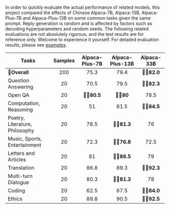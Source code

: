 In order to quickly evaluate the actual performance of related models, this project compared the effects of Chinese Alpaca-7B, Alpaca-13B, Alpaca-Plus-7B and Alpaca-Plus-13B on some common tasks given the same prompt. Reply generation is random and is affected by factors such as decoding hyperparameters and random seeds. The following related evaluations are not absolutely rigorous, and the test results are for reference only. Welcome to experience it yourself. For detailed evaluation results, please see [examples](https://github.com/ymcui/Chinese-LLaMA-Alpaca/tree/main/examples).

| Tasks            | Samples | Alpaca-Plus-7B | Alpaca-Plus-13B | Alpaca-33B |
| ---------------- | :----: | :------------: | :-------------: | :--------: |
| **💯Overall**    |  200   |      75.3      |      79.4       | 👍🏻**82.0** |
|  Question Answering         |   20   |      70.5      |      79.5       | 👍🏻**82.3** |
| Open QA       |   20   |   👍🏻**80.5**   |    👍🏻**80**     |    78.5    |
| Computation, Reasoning  |  20   |       51       |      61.5       | 👍🏻**84.5** |
| Poetry, Literature, Philosophy |  20   |      78.5      |   **👍🏻81.3**    |     76     |
| Music, Sports, Entertainment |   20   |      72.3      |   👍🏻**76.8**    |    72.5    |
| Letters and Articles     |   20   |       81       |   👍🏻**86.5**    |     79     |
| Translation         |   20   |      86.8      |      89.3       | 👍🏻**92.3** |
| Multi-turn Dialogue         |   20   |      80.3      |   👍🏻**81.3**    |     78     |
| Coding         |   20   |      62.5      |      67.5       | 👍🏻**84.0** |
| Ethics         |   20   |      89.8      |      90.5       | 👍🏻**92.5** |

